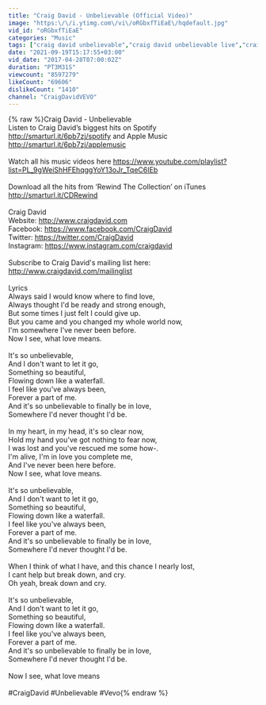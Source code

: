 ```yaml
---
title: "Craig David - Unbelievable (Official Video)"
image: "https:\/\/i.ytimg.com\/vi\/oRGbxfTiEaE\/hqdefault.jpg"
vid_id: "oRGbxfTiEaE"
categories: "Music"
tags: ["craig david unbelievable","craig david unbelievable live","craig david unbelievable official video"]
date: "2021-09-19T15:17:55+03:00"
vid_date: "2017-04-28T07:00:02Z"
duration: "PT3M31S"
viewcount: "8597279"
likeCount: "69606"
dislikeCount: "1410"
channel: "CraigDavidVEVO"
---
```

{% raw %}Craig David - Unbelievable<br />Listen to Craig David’s biggest hits on Spotify <a rel="nofollow" target="blank" href="http://smarturl.it/6pb7zj/spotify">http://smarturl.it/6pb7zj/spotify</a> and Apple Music <a rel="nofollow" target="blank" href="http://smarturl.it/6pb7zj/applemusic">http://smarturl.it/6pb7zj/applemusic</a><br /><br />Watch all his music videos here <a rel="nofollow" target="blank" href="https://www.youtube.com/playlist?list=PL_9gWeiShHFEhqggYoY13oJr_TqeC6IEb">https://www.youtube.com/playlist?list=PL_9gWeiShHFEhqggYoY13oJr_TqeC6IEb</a> <br /><br />Download all the hits from ‘Rewind The Collection’ on iTunes <a rel="nofollow" target="blank" href="http://smarturl.it/CDRewind">http://smarturl.it/CDRewind</a><br /><br />Craig David<br />Website: <a rel="nofollow" target="blank" href="http://www.craigdavid.com">http://www.craigdavid.com</a><br />Facebook: <a rel="nofollow" target="blank" href="https://www.facebook.com/CraigDavid">https://www.facebook.com/CraigDavid</a><br />Twitter: <a rel="nofollow" target="blank" href="https://twitter.com/CraigDavid">https://twitter.com/CraigDavid</a><br />Instagram: <a rel="nofollow" target="blank" href="https://www.instagram.com/craigdavid">https://www.instagram.com/craigdavid</a><br /><br />Subscribe to Craig David's mailing list here: <a rel="nofollow" target="blank" href="http://www.craigdavid.com/mailinglist">http://www.craigdavid.com/mailinglist</a><br /><br />Lyrics<br />Always said I would know where to find love,<br />Always thought I'd be ready and strong enough,<br />But some times I just felt I could give up.<br />But you came and you changed my whole world now,<br />I'm somewhere I've never been before.<br />Now I see, what love means.<br /><br />It's so unbelievable,<br />And I don't want to let it go,<br />Something so beautiful,<br />Flowing down like a waterfall.<br />I feel like you've always been,<br />Forever a part of me.<br />And it's so unbelievable to finally be in love,<br />Somewhere I'd never thought I'd be.<br /><br />In my heart, in my head, it's so clear now,<br />Hold my hand you've got nothing to fear now,<br />I was lost and you've rescued me some how-.<br />I'm alive, I'm in love you complete me,<br />And I've never been here before.<br />Now I see, what love means.<br /><br />It's so unbelievable,<br />And I don't want to let it go,<br />Something so beautiful,<br />Flowing down like a waterfall.<br />I feel like you've always been,<br />Forever a part of me.<br />And it's so unbelievable to finally be in love,<br />Somewhere I'd never thought I'd be.<br /><br />When I think of what I have, and this chance I nearly lost,<br />I cant help but break down, and cry.<br />Oh yeah, break down and cry.<br /><br />It's so unbelievable,<br />And I don't want to let it go,<br />Something so beautiful,<br />Flowing down like a waterfall.<br />I feel like you've always been,<br />Forever a part of me.<br />And it's so unbelievable to finally be in love,<br />Somewhere I'd never thought I'd be.<br /><br />Now I see, what love means<br /><br />#CraigDavid #Unbelievable #Vevo{% endraw %}

